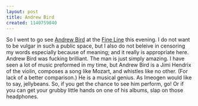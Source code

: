 ```yaml
---
layout: post
title: Andrew Bird
created: 1140759840
---
```


So I went to go see [Andrew Bird](http://www.andrewbird.net/ "Andrew Bird") at the [Fine Line](http://www.finelinemusic.com/ "Fine Line") this evening. I do not want to be vulgar in such a public space, but I also do not beleive in censoring my words especially because of meaning; and it really is appropriate here. Andrew Bird was fucking brilliant. The man is just simply amazing. I have seen a lot of music preformed in my time, but Andrew Bird is a Jimi Hendrix of the violin, composes a song like Mozart, and whistles like no other. (For lack of a better comparison.) He is a musical genius. As Imeogen would like to say, jellybeans. So, if you get the chance to see him perform, go! Or if you can get your grubby little hands on one of his albums, slap on those headphones.


